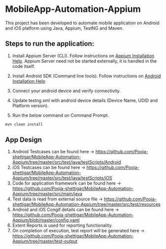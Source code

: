 # MobileApp-Automation-Appium
This project has been developed to automate mobile application on Android and iOS platform using Java, Appium, TestNG and Maven.

## Steps to run the application:

1. Install Appium Server (CLI). Follow instructions on [Appium Installation Help](http://appium.io/docs/en/about-appium/getting-started/). Appium Server need not be started externally, it is handled in the code itself.

2. Install Android SDK (Command line tools). Follow instructions on [Android Installation Help](https://developer.android.com/studio/?gclid=CjwKCAjwwYP2BRBGEiwAkoBpAohuHRSwpwUk11WkmX7U1dBifIror9wPrmD_xfqMJVCdfkNqB-nSbhoCFyMQAvD_BwE&gclsrc=aw.ds)

3. Connect your android device and verify connectivity.

4. Update testng.xml with android device details (Device Name, UDID and Platform version).

5. Run the below command on Command Prompt.

```sh
mvn clean install
```



## App Design

1. Android Testcases can be found here -> https://github.com/Pooja-shettigar/MobileApp-Automation-Appium/tree/master/src/test/java/testScripts/Android 
2. iOS Testcases can be found here -> https://github.com/Pooja-shettigar/MobileApp-Automation-Appium/tree/master/src/test/java/testScripts/iOS 
3. Code for application framework can be found here -> https://github.com/Pooja-shettigar/MobileApp-Automation-Appium/tree/master/src/main/java
4. Test data is read from external source file ->  https://github.com/Pooja-shettigar/MobileApp-Automation-Appium/tree/master/src/test/resources
5. Android and iOS Congif details can be found here -> https://github.com/Pooja-shettigar/MobileApp-Automation-Appium/blob/master/config.yaml 
6. Extent Reports is used for reporting functionality.
7. On completion of execution, test report will be generated here -> https://github.com/Pooja-shettigar/MobileApp-Automation-Appium/tree/master/test-output 



